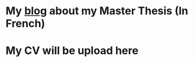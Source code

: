 # My [blog](https://svhooren.github.io/Memoire_blog/) about my Master Thesis (In French)
# My CV will be upload here
